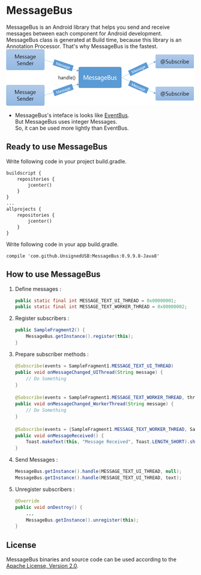 # MessageBus
MessageBus is an Android library that helps you send and receive messages between each component for Android development. MessageBus class is generated at Build time, because this library is an Annotation Processor. That's why MessageBus is the fastest.</br>
<img width="500" height="150" src="/doc/MessageBus_flow.png"/></br>

- MessageBus's inteface is looks like [EventBus](https://github.com/greenrobot/EventBus).</br>
But MessageBus uses integer Messages.</br>So, it can be used more lightly than EventBus.

Ready to use MessageBus
----------
Write following code in your project build.gradle.
   ```
   buildscript {
       repositories {
           jcenter()
       }
   }
   ...  
   allprojects {
       repositories {
           jcenter()
       }
   }
   ```
Write following code in your app build.gradle.
   ```
   compile 'com.github.UnsignedUSB:MessageBus:0.9.9.8-Java8'
   ```

How to use MessageBus
----------
1. Define messages : 
   ```java
   public static final int MESSAGE_TEXT_UI_THREAD = 0x00000001;
   public static final int MESSAGE_TEXT_WORKER_THREAD = 0x00000002;
   ```
2. Register subscribers :
   ```java
   public SampleFragment2() {
       MessageBus.getInstance().register(this);
   }
   ```
3. Prepare subscriber methods :
   ```java
   @Subscribe(events = SampleFragment1.MESSAGE_TEXT_UI_THREAD)
   public void onMessageChanged_UIThread(String message) {
       // Do Something
   }

   @Subscribe(events = SampleFragment1.MESSAGE_TEXT_WORKER_THREAD, thread = Subscribe.Thread.MAIN)
   public void onMessageChanged_WorkerThread(String message) {
       // Do Something
   }
   
   @Subscribe(events = {SampleFragment1.MESSAGE_TEXT_WORKER_THREAD, SampleFragment1.MESSAGE_TEXT_UI_THREAD}, thread = Subscribe.Thread.MAIN)
   public void onMessageReceived() {
       Toast.makeText(this, "Message Received", Toast.LENGTH_SHORT).show();
   }
   ```
4. Send Messages :
   ```java
   MessageBus.getInstance().handle(MESSAGE_TEXT_UI_THREAD, null);
   MessageBus.getInstance().handle(MESSAGE_TEXT_UI_THREAD, text);
   ```
5. Unregister subscribers :
   ```java
   @Override
   public void onDestroy() {
       ...
       MessageBus.getInstance().unregister(this);
   }
   ```
License
------------
MessageBus binaries and source code can be used according to the [Apache License, Version 2.0](LICENSE).
